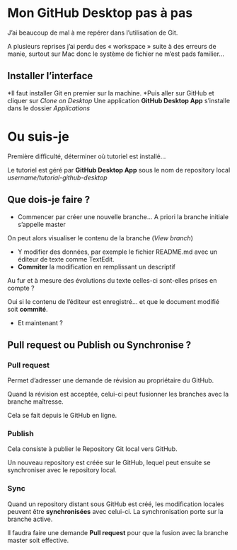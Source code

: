 Mon GitHub Desktop pas à pas
==================

J’ai beaucoup de mal à me repérer dans l’utilisation de Git.

A plusieurs reprises j’ai perdu des « workspace » suite à des erreurs de manie, surtout sur Mac donc le système de fichier ne m’est pads familier…

## Installer l’interface
*Il faut installer Git en premier sur la machine.
*Puis aller sur GitHub et cliquer sur *Clone on Desktop*
Une application **GitHub Desktop App** s’installe dans le dossier *Applications*


# Ou suis-je
Première difficulté, déterminer où tutoriel est installé…

Le tutoriel est géré par **GitHub Desktop App** sous le nom de repository local *username/tutorial-github-desktop*

## Que dois-je faire ?
* Commencer par créer une nouvelle branche…
A priori la branche initiale s’appelle master

On peut alors visualiser le contenu de la branche (*View branch*)

* Y modifier des données, par exemple le fichier README.md avec un  éditeur de texte comme TextEdit.
* **Commiter** la modification en remplissant un descriptif

Au fur et à mesure des évolutions du texte celles-ci sont-elles prises en compte ?

Oui si le contenu de l’éditeur est enregistré… et que le document modifié soit **commité**.

* Et maintenant ?

## Pull request ou Publish ou Synchronise ?
### Pull request
Permet d’adresser une demande de révision au propriétaire du GitHub.

Quand la révision est acceptée, celui-ci peut fusionner les branches avec la branche maîtresse. 

Cela se fait depuis le GitHub en ligne.

### Publish
Cela consiste à publier le Repository Git local vers GitHub.


Un nouveau repository est créée sur le GitHub, lequel peut ensuite se synchroniser avec le repository local.

### Sync
Quand un repository distant sous GitHub est créé, les modification locales peuvent être **synchronisées** avec celui-ci. La synchronisation porte sur la branche active.

Il faudra faire une demande **Pull request** pour que la fusion avec la branche master soit effective.

